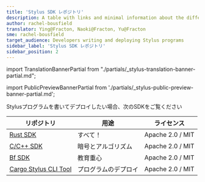 ```yaml
---
title: 'Stylus SDK レポジトリ'
description: A table with links and minimal information about the different SDKs
author: rachel-bousfield
translator: Ying@Fracton, Naoki@Fracton, Yu@Fracton
sme: rachel-bousfield
target_audience: Developers writing and deploying Stylus programs
sidebar_label: 'Stylus SDK レポジトリ'
sidebar_position: 2
---
```


import TranslationBannerPartial from "./partials/_stylus-translation-banner-partial.md";

import PublicPreviewBannerPartial from './partials/_stylus-public-preview-banner-partial.md';

<TranslationBannerPartial />

<PublicPreviewBannerPartial />

Stylusプログラムを書いてデプロイしたい場合、次のSDKをご覧ください

|リポジトリ | 用途 | ライセンス |
| - | - | - |
| [Rust SDK](https://github.com/OffchainLabs/stylus-sdk-rs) | すべて！ | Apache 2.0 / MIT |
| [C/C++ SDK](https://github.com/OffchainLabs/stylus-sdk-c)  | 暗号とアルゴリズム | Apache 2.0 / MIT |
| [Bf SDK](https://github.com/OffchainLabs/stylus-sdk-bf) | 教育重心 | Apache 2.0 / MIT |
| [Cargo Stylus CLI Tool](https://github.com/OffchainLabs/cargo-stylus) | プログラムのデプロイ | Apache 2.0 / MIT |


